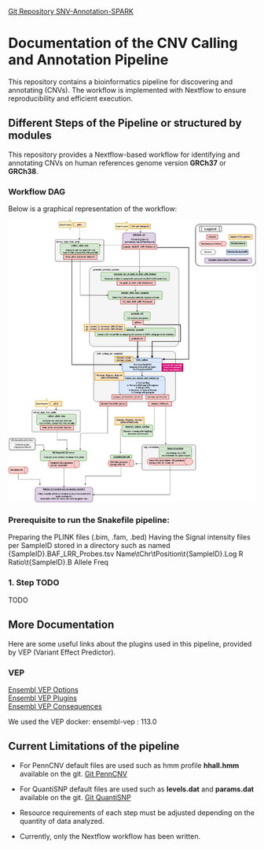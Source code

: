 [Git Repository SNV-Annotation-SPARK
](https://github.com/JacquemontLab/CNV-Annotation-pipeline)

# Documentation of the CNV Calling and Annotation Pipeline

This repository contains a bioinformatics pipeline for discovering and annotating (CNVs).
The workflow is implemented with Nextflow to ensure reproducibility and efficient execution.

## Different Steps of the Pipeline or structured by modules
This repository provides a Nextflow-based workflow for identifying and annotating CNVs on human references genome version **GRCh37** or **GRCh38**.

### Workflow DAG
Below is a graphical representation of the workflow:

![Workflow DAG](dag.png)


### Prerequisite to run the Snakefile pipeline:
Preparing the PLINK files (.bim, .fam, .bed)
Having the Signal intensity files per SampleID stored in a directory such as named {SampleID}.BAF_LRR_Probes.tsv
Name\tChr\tPosition\t{SampleID}.Log R Ratio\t{SampleID}.B Allele Freq


### 1. Step TODO

TODO


## More Documentation
Here are some useful links about the plugins used in this pipeline, provided by VEP (Variant Effect Predictor).

### VEP

[Ensembl VEP Options](https://useast.ensembl.org/info/docs/tools/vep/script/vep_options.html)\
[Ensembl VEP Plugins](https://useast.ensembl.org/info/docs/tools/vep/script/vep_plugins.html)\
[Ensembl VEP Consequences](https://useast.ensembl.org/info/genome/variation/prediction/predicted_data.html)

We used the VEP docker: ensembl-vep : 113.0


## Current Limitations of the pipeline

- For PennCNV default files are used such as hmm profile **hhall.hmm** available on the git.
[Git PennCNV](https://github.com/WGLab/PennCNV)

- For QuantiSNP default files are used such as **levels.dat** and **params.dat** available on the git.
[Git QuantiSNP](https://github.com/cwcyau/quantisnp)

- Resource requirements of each step must be adjusted depending on the quantity of data analyzed.

- Currently, only the Nextflow workflow has been written.
